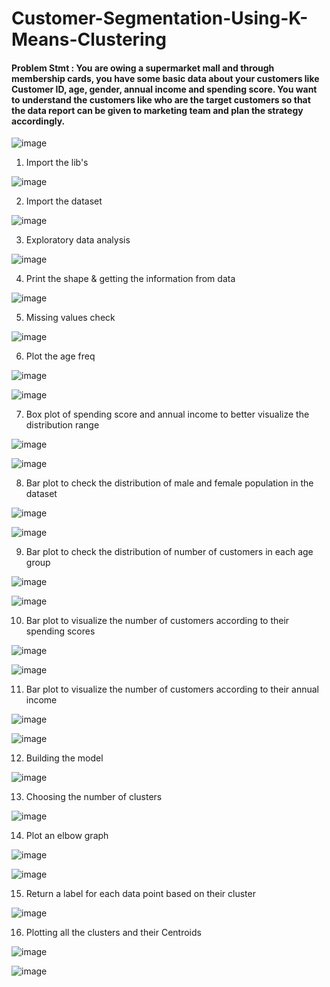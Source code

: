 # Customer-Segmentation-Using-K-Means-Clustering
#### Problem Stmt : You are owing a supermarket mall and through membership cards, you have some basic data about your customers like Customer ID, age, gender, annual income and spending score. You want to understand the customers like who are the target customers so that the data report can be given to marketing team and plan the strategy accordingly. 

![image](https://user-images.githubusercontent.com/37560890/160247662-025f44de-ccde-4ae2-b376-83c67a68807e.png)

1. Import the lib's

![image](https://user-images.githubusercontent.com/37560890/160247732-bfa14a73-4e60-46e9-a857-1849eda09bd1.png)

2. Import the dataset

![image](https://user-images.githubusercontent.com/37560890/160247762-5c78ac31-5e58-419b-9ca8-b8c0b77d42d4.png)

3. Exploratory data analysis 

![image](https://user-images.githubusercontent.com/37560890/160247844-b50a80e3-4122-4bbd-bdd8-173539f3b9bf.png)

4. Print the shape & getting the information from data

![image](https://user-images.githubusercontent.com/37560890/160247878-b928cf0b-1dcd-431f-943a-fd52ab386ad4.png)

5. Missing values check

![image](https://user-images.githubusercontent.com/37560890/160247910-d9c397b7-0c43-4570-a2db-380eb87c49b1.png)

6. Plot the age freq

![image](https://user-images.githubusercontent.com/37560890/160247931-55b0e168-3b6b-4d9a-bbe6-b701c3b1b19b.png)

![image](https://user-images.githubusercontent.com/37560890/160247956-1a96e004-d589-41d4-8d9c-b2f1a3a5c526.png)

7. Box plot of spending score and annual income to better visualize the distribution range

![image](https://user-images.githubusercontent.com/37560890/160247995-9c11839c-ab3a-453a-916e-da9b04b253f8.png)

![image](https://user-images.githubusercontent.com/37560890/160248010-b49b2796-ca9a-4a7f-a6a8-f4125ca580f2.png)

8. Bar plot to check the distribution of male and female population in the dataset

![image](https://user-images.githubusercontent.com/37560890/160248051-88a076f6-5ba0-4570-b890-3c163180abad.png)

![image](https://user-images.githubusercontent.com/37560890/160248071-6d27616c-3230-4581-b682-0d4efb35d9e7.png)

9. Bar plot to check the distribution of number of customers in each age group

![image](https://user-images.githubusercontent.com/37560890/160248094-8b517a13-3d8e-4daf-8a09-6d4734e9bc56.png)

![image](https://user-images.githubusercontent.com/37560890/160248112-a978ef05-384c-43b2-b892-7dc0528d6913.png)

10. Bar plot to visualize the number of customers according to their spending scores

![image](https://user-images.githubusercontent.com/37560890/160248133-e0c7d5f2-bccc-45ad-b852-a4006c233fae.png)

![image](https://user-images.githubusercontent.com/37560890/160248147-ec4560be-4338-4924-8c55-8028298b0f24.png)

11. Bar plot to visualize the number of customers according to their annual income

![image](https://user-images.githubusercontent.com/37560890/160248161-a0c67bc3-c3dd-488c-970c-ed424118944f.png)

![image](https://user-images.githubusercontent.com/37560890/160248172-df3c0a2a-4df8-483d-8bd4-e2df86a87d82.png)


12. Building the model

![image](https://user-images.githubusercontent.com/37560890/160248193-c7b4bb99-3472-4f5d-8d9b-7decef6b11cb.png)

13. Choosing the number of clusters

![image](https://user-images.githubusercontent.com/37560890/160248305-63c3fb97-3f6b-43c0-98e9-310c8ccbe9cb.png)

14. Plot an elbow graph

![image](https://user-images.githubusercontent.com/37560890/160248340-c8e7b28d-c26b-4d6f-90bc-9d901ecb5f12.png)

![image](https://user-images.githubusercontent.com/37560890/160248367-92a5debc-1756-45de-822b-b36f8edf1d7a.png)

15. Return a label for each data point based on their cluster

![image](https://user-images.githubusercontent.com/37560890/160248387-c0dcdd08-00b9-44b5-ab52-c7967c733bcd.png)

16. Plotting all the clusters and their Centroids

![image](https://user-images.githubusercontent.com/37560890/160248404-ea81728c-6931-4787-9669-0ac2c89456fb.png)

![image](https://user-images.githubusercontent.com/37560890/160248420-0ed22242-6a74-4572-8a5c-8630765aa3ff.png)






